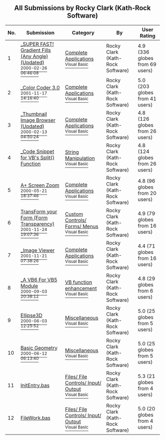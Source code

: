 ﻿<div align="center">

## All Submissions by Rocky Clark \(Kath\-Rock Software\)

</div>

No.  | Submission | Category | By   | User Rating
---- | ---------- | -------- | ---- | -----------
1 | [\_SUPER FAST\! Gradient Fills \(Any Angle\) \(Updated\)<br /><sup>2000-02-26 06:46:08</sup>](https://github.com/Planet-Source-Code/rocky-clark-kath-rock-software-super-fast-gradient-fills-any-angle-updated__1-6154) | [Complete Applications<br /><sup>Visual Basic</sup>](../ByCategory/complete-applications__1-27.md) | Rocky Clark \(Kath\-Rock Software\) | 4.9 (336 globes from 69 users)
2 | [\_Color Coder 3\.0<br /><sup>2001-11-17 14:16:40</sup>](https://github.com/Planet-Source-Code/rocky-clark-kath-rock-software-color-coder-3-0__1-28970) | [Complete Applications<br /><sup>Visual Basic</sup>](../ByCategory/complete-applications__1-27.md) | Rocky Clark \(Kath\-Rock Software\) | 5.0 (203 globes from 41 users)
3 | [\_Thumbnail Image Browser \(Updated\)<br /><sup>2000-02-13 04:50:24</sup>](https://github.com/Planet-Source-Code/rocky-clark-kath-rock-software-thumbnail-image-browser-updated__1-6029) | [Complete Applications<br /><sup>Visual Basic</sup>](../ByCategory/complete-applications__1-27.md) | Rocky Clark \(Kath\-Rock Software\) | 4.8 (126 globes from 26 users)
4 | [\_Code Snippet for VB's Split\(\) Function<br />](https://github.com/Planet-Source-Code/rocky-clark-kath-rock-software-code-snippet-for-vb-s-split-function__1-6298) | [String Manipulation<br /><sup>Visual Basic</sup>](../ByCategory/string-manipulation__1-5.md) | Rocky Clark \(Kath\-Rock Software\) | 4.8 (124 globes from 26 users)
5 | [A\+ Screen Zoom<br /><sup>2000-05-21 18:37:46</sup>](https://github.com/Planet-Source-Code/rocky-clark-kath-rock-software-a-screen-zoom__1-8247) | [Complete Applications<br /><sup>Visual Basic</sup>](../ByCategory/complete-applications__1-27.md) | Rocky Clark \(Kath\-Rock Software\) | 4.8 (96 globes from 20 users)
6 | [TransForm your Form \(Form Transparency\)<br /><sup>2001-11-24 19:07:36</sup>](https://github.com/Planet-Source-Code/rocky-clark-kath-rock-software-transform-your-form-form-transparency__1-29189) | [Custom Controls/ Forms/  Menus<br /><sup>Visual Basic</sup>](../ByCategory/custom-controls-forms-menus__1-4.md) | Rocky Clark \(Kath\-Rock Software\) | 4.9 (79 globes from 16 users)
7 | [\_Image Viewer<br /><sup>2001-11-21 07:38:26</sup>](https://github.com/Planet-Source-Code/rocky-clark-kath-rock-software-image-viewer__1-29062) | [Complete Applications<br /><sup>Visual Basic</sup>](../ByCategory/complete-applications__1-27.md) | Rocky Clark \(Kath\-Rock Software\) | 4.4 (71 globes from 16 users)
8 | [\_A VB6 For VB5 Module<br /><sup>2000-09-03 20:38:12</sup>](https://github.com/Planet-Source-Code/rocky-clark-kath-rock-software-a-vb6-for-vb5-module__1-11235) | [VB function enhancement<br /><sup>Visual Basic</sup>](../ByCategory/vb-function-enhancement__1-25.md) | Rocky Clark \(Kath\-Rock Software\) | 4.8 (29 globes from 6 users)
9 | [Ellipse3D<br /><sup>2000-06-03 12:25:52</sup>](https://github.com/Planet-Source-Code/rocky-clark-kath-rock-software-ellipse3d__1-8576) | [Miscellaneous<br /><sup>Visual Basic</sup>](../ByCategory/miscellaneous__1-1.md) | Rocky Clark \(Kath\-Rock Software\) | 5.0 (25 globes from 5 users)
10 | [Basic Geometry<br /><sup>2000-06-12 06:13:40</sup>](https://github.com/Planet-Source-Code/rocky-clark-kath-rock-software-basic-geometry__1-8849) | [Miscellaneous<br /><sup>Visual Basic</sup>](../ByCategory/miscellaneous__1-1.md) | Rocky Clark \(Kath\-Rock Software\) | 5.0 (25 globes from 5 users)
11 | [InitEntry\.bas<br />](https://github.com/Planet-Source-Code/rocky-clark-kath-rock-software-initentry-bas__1-5252) | [Files/ File Controls/ Input/ Output<br /><sup>Visual Basic</sup>](../ByCategory/files-file-controls-input-output__1-3.md) | Rocky Clark \(Kath\-Rock Software\) | 5.3 (21 globes from 4 users)
12 | [FileWork\.bas<br />](https://github.com/Planet-Source-Code/rocky-clark-kath-rock-software-filework-bas__1-5251) | [Files/ File Controls/ Input/ Output<br /><sup>Visual Basic</sup>](../ByCategory/files-file-controls-input-output__1-3.md) | Rocky Clark \(Kath\-Rock Software\) | 5.0 (20 globes from 4 users)
